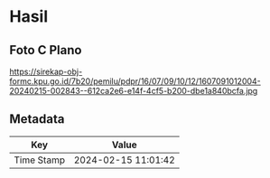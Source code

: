# Hasil

## Foto C Plano

https://sirekap-obj-formc.kpu.go.id/7b20/pemilu/pdpr/16/07/09/10/12/1607091012004-20240215-002843--612ca2e6-e14f-4cf5-b200-dbe1a840bcfa.jpg


## Metadata

| Key        | Value               |
| ---------- | ------------------- |
| Time Stamp | 2024-02-15 11:01:42 |



